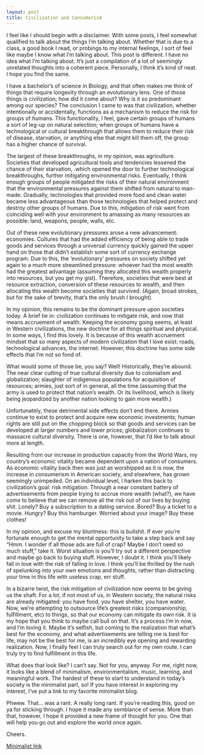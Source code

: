 ```yaml
---
layout: post
title: Civilization and Consumerism
---
```


I feel like I should begin with a disclaimer. With some posts, I feel somewhat qualified to talk about the things I’m talking about. Whether that is due to a class, a good book I read, or probings to my internal feelings, I sort of feel like maybe I know what I’m talking about. This post is different. I have no idea what I’m talking about. It’s just a compilation of a lot of seemingly unrelated thoughts into a coherent piece. Personally, I think it’s kind of neat. I hope you find the same.

I have a bachelor’s of science in Biology, and that often makes me think of things that require longevity through an evolutionary lens. One of those things is civilization; how did it come about? Why is it so predominant among our species? The conclusion I came to was that civilization, whether intentionally or accidentally, functions as a mechanism to reduce the risk for groups of humans. This functionality, I feel, gave certain groups of humans a sort of leg-up on natural selection; when groups of humans have a technological or cultural breakthrough that allows them to reduce their risk of disease, starvation, or anything else that might kill them off, the group has a higher chance of survival.

The largest of these breakthroughs, in my opinion, was agriculture. Societies that developed agricultural tools and tendencies lessened the chance of their starvation, .which opened the door to further technological breakthroughs, further mitigating environmental risks. Eventually, I think enough groups of people mitigated the risks of their natural environment that the environmental pressures against them shifted from natural to man-made. Gradually, technologies that provided more food and clean water became less advantageous than those technologies that helped protect and destroy other groups of humans. Due to this, mitigation of risk went from coinciding well with your environment to amassing as many resources as possible: land, weapons, people, walls, etc.

Out of these new evolutionary pressures arose a new advancement: economies. Cultures that had the added efficiency of being able to trade goods and services through a universal currency quickly gained the upper hand on those that didn’t establish some sort of currency exchange program. Due to this, the ‘evolutionary’ pressures on society shifted yet again to a much more streamlined pressure: whoever had the most wealth had the greatest advantage (assuming they allocated this wealth properly into resources, but you get my gist). Therefore, societies that were best at resource extraction, conversion of these resources to wealth, and then allocating this wealth become societies that survived. (Again, broad strokes, but for the sake of brevity, that’s the only brush I brought).

In my opinion, this remains to be the dominant pressure upon societies today. A brief tie in: civilization continues to mitigate risk, and now that means accruement of wealth. Keeping the economy going seems, at least in Western civilizations, the new doctrine for all things spiritual and physical. In some ways, I find this lovely. It is because of this wealth accruement mindset that so many aspects of modern civilization that I love exist: roads, technological advances, the internet. However, this doctrine has some side effects that I’m not so fond of.

What would some of those be, you say? Well! Historically, they’re abound. The near clear cutting of true cultural diversity due to colonialism and globalization; slaughter of indigenous populations for acquisition of resources; armies, just sort of in general, all the time (assuming that the army is used to protect that nation’s wealth. Or its livelihood, which is likely being jeopardized by another nation looking to gain more wealth.)

Unfortunately, these detrimental side effects don’t end there. Armies continue to exist to protect and acquire new economic investments; human rights are still put on the chopping block so that goods and services can be developed at larger numbers and lower prices; globalization continues to massacre cultural diversity. There is one, however, that I’d like to talk about more at length.

Resulting from our increase in production capacity from the World Wars, my country’s economic vitality became dependent upon a nation of consumers. As economic vitality back then was just as worshipped as it is now, the increase in consumerism in American society, and elsewhere, has grown seemingly unimpeded. On an individual level, I harken this back to civilization’s goal: risk mitigation. Through a near constant battery of advertisements from people trying to accrue more wealth (what?), we have come to believe that we can remove all the risk out of our lives by buying shit. Lonely? Buy a subscription to a dating service. Bored? Buy a ticket to a movie. Hungry? Buy this hamburger. Worried about your image? Buy these clothes!

In my opinion, and excuse my bluntness: this is bullshit. If ever you’re fortunate enough to get the mental opportunity to take a step back and say “Hmm. I wonder if all those ads are full of crap? Maybe I don’t need so much stuff,” take it. Worst situation is you’ll try out a different perspective and maybe go back to buying stuff. However, I doubt it. I think you’ll likely fall in love with the risk of falling in love. I think you’ll be thrilled by the rush of spelunking into your own emotions and thoughts, rather than distracting your time in this life with useless crap, err stuff.

In a bizarre twist, the risk mitigation of civilization now seems to be giving us the shaft. For a lot, if not most of us, in Western society, the natural risks are already mitigated: you have food, you have shelter, you have water. Now, we’re attempting to outsource life’s greatest risks (companionship, fulfillment, etc) to things, so that our economy can mitigate its own risk. It is my hope that you think to maybe call bull on that. It’s a process I’m in now, and I’m loving it. Maybe it’s selfish, but coming to the realization that what’s best for the economy, and what advertisements are telling me is best for life, may not be the best for me, is an incredibly eye opening and rewarding realization. Now, I finally feel I can truly search out for my own route. I can truly try to find fulfillment in this life.

What does that look like? I can’t say. Not for you, anyway. For me, right now, it looks like a blend of minimalism, environmentalism, music, learning, and meaningful work. The hardest of these to start to understand in today’s society is the minimalist part, so! If you have interest in exploring my interest, I’ve put a link to my favorite minimalist blog.

Phwew. That… was a rant. A really long rant. If you’re reading this, good on ya for sticking through. I hope it made any semblance of sense. More than that, however, I hope it provided a new frame of thought for you. One that will help you go out and explore the world once again.

Cheers.

[Minimalist link](http://becomingminimalist.com)